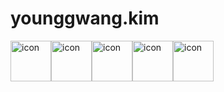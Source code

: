 # younggwang.kim
<div style="display: flex; align-items: flex-start;"><img src="https://techstack-generator.vercel.app/js-icon.svg" alt="icon" width="65" height="65" /><img src="https://techstack-generator.vercel.app/ts-icon.svg" alt="icon" width="65" height="65" /><img src="https://techstack-generator.vercel.app/redux-icon.svg" alt="icon" width="65" height="65" /><img src="https://techstack-generator.vercel.app/sass-icon.svg" alt="icon" width="65" height="65" /><img src="https://techstack-generator.vercel.app/github-icon.svg" alt="icon" width="65" height="65" /></div>
